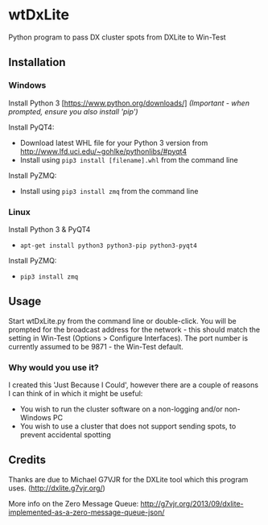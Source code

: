 # wtDxLite
Python program to pass DX cluster spots from DXLite to Win-Test

## Installation

### Windows

Install Python 3 [https://www.python.org/downloads/] *(Important - when prompted, ensure you also install 'pip')*

Install PyQT4:
* Download latest WHL file for your Python 3 version from http://www.lfd.uci.edu/~gohlke/pythonlibs/#pyqt4
* Install using `pip3 install [filename].whl` from the command line

Install PyZMQ:
* Install using `pip3 install zmq` from the command line

### Linux

Install Python 3 & PyQT4
* `apt-get install python3 python3-pip python3-pyqt4`

Install PyZMQ:
* `pip3 install zmq`

## Usage
Start wtDxLite.py from the command line or double-click. You will be prompted for the broadcast address for the network - this should match the setting in Win-Test (Options > Configure Interfaces). The port number is currently assumed to be 9871 - the Win-Test default.

### Why would you use it?
I created this 'Just Because I Could', however there are a couple of reasons I can think of in which it might be useful:
* You wish to run the cluster software on a non-logging and/or non-Windows PC
* You wish to use a cluster that does not support sending spots, to prevent accidental spotting

## Credits
Thanks are due to Michael G7VJR for the DXLite tool which this program uses. (http://dxlite.g7vjr.org/) 

More info on the Zero Message Queue: http://g7vjr.org/2013/09/dxlite-implemented-as-a-zero-message-queue-json/